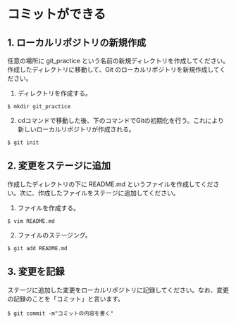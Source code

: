 # コミットができる

## 1. ローカルリポジトリの新規作成

任意の場所に git_practice という名前の新規ディレクトリを作成してください。作成したディレクトリに移動して、Git のローカルリポジトリを新規作成してください。


1. ディレクトリを作成する。
```
$ mkdir git_practice
```
2. cdコマンドで移動した後、下のコマンドでGitの初期化を行う。これにより新しいローカルリポジトリが作成される。
```
$ git init
```

## 2. 変更をステージに追加

作成したディレクトリの下に README.md というファイルを作成してください。次に、作成したファイルをステージに追加してください。


1. ファイルを作成する。
```
$ vim README.md
```
2. ファイルのステージング。
```
$ git add README.md
```

## 3. 変更を記録

ステージに追加した変更をローカルリポジトリに記録してください。なお、変更の記録のことを「コミット」と言います。
```
$ git commit -m"コミットの内容を書く"
```
